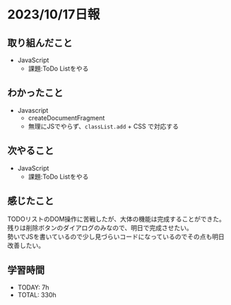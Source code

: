 # 2023/10/17日報
## 取り組んだこと
- JavaScript
  - 課題:ToDo Listをやる

## わかったこと
- Javascript
  - createDocumentFragment
  - 無理にJSでやらず、`classList.add` + CSS で対応する
 
## 次やること
- JavaScript
  - 課題:ToDo Listをやる

## 感じたこと
TODOリストのDOM操作に苦戦したが、大体の機能は完成することができた。  
残りは削除ボタンのダイアログのみなので、明日で完成させたい。  
勢いでJSを書いているので少し見づらいコードになっているのでその点も明日改善したい。  

## 学習時間
- TODAY: 7h
- TOTAL: 330h
